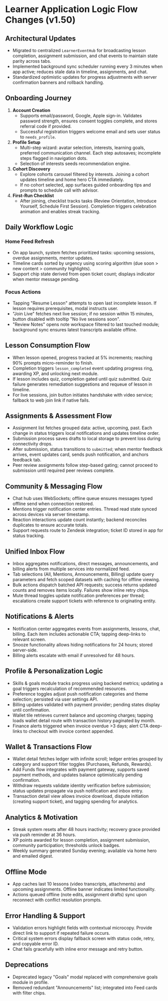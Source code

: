 # Learner Application Logic Flow Changes (v1.50)

## Architectural Updates
- Migrated to centralized `LearnerEventHub` for broadcasting lesson completion, assignment submission, and chat events to maintain state parity across tabs.
- Implemented background sync scheduler running every 3 minutes when app active; reduces stale data in timeline, assignments, and chat.
- Standardized optimistic updates for progress adjustments with server confirmation banners and rollback handling.

## Onboarding Journey
1. **Account Creation**
   - Supports email/password, Google, Apple sign-in. Validates password strength, ensures consent toggles complete, and stores referral code if provided.
   - Successful registration triggers welcome email and sets user status to `needs_profile`.
2. **Profile Setup**
   - Multi-step wizard: avatar selection, interests, learning goals, preferred communication channel. Each step autosaves; incomplete steps flagged in navigation dots.
   - Selection of interests seeds recommendation engine.
3. **Cohort Discovery**
   - Explore cohorts carousel filtered by interests. Joining a cohort updates timeline and home hero CTA immediately.
   - If no cohort selected, app surfaces guided onboarding tips and prompts to schedule call with advisor.
4. **First-Run Checklist**
   - After joining, checklist tracks tasks (Review Orientation, Introduce Yourself, Schedule First Session). Completion triggers celebration animation and enables streak tracking.

## Daily Workflow Logic
### Home Feed Refresh
- On app launch, system fetches prioritized tasks: upcoming sessions, overdue assignments, mentor updates.
- Timeline cards sorted by urgency using scoring algorithm (due soon > new content > community highlights).
- Support chip state derived from open ticket count; displays indicator when mentor message pending.

### Focus Actions
- Tapping "Resume Lesson" attempts to open last incomplete lesson. If lesson requires prerequisites, modal instructs user.
- "Join Live" fetches next live session; if no session within 15 minutes, button disabled with tooltip "No live sessions soon".
- "Review Notes" opens note workspace filtered to last touched module; background sync ensures latest transcripts available offline.

## Lesson Consumption Flow
- When lesson opened, progress tracked at 5% increments; reaching 90% prompts micro-reminder to finish.
- Completion triggers `lesson_completed` event updating progress ring, awarding XP, and unlocking next module.
- If lesson includes quiz, completion gated until quiz submitted. Quiz failure generates remediation suggestions and requeue of lesson in timeline.
- For live sessions, join button initiates handshake with video service; fallback to web join link if native fails.

## Assignments & Assessment Flow
- Assignment list fetches grouped data: active, upcoming, past. Each change in status triggers local notifications and updates timeline order.
- Submission process saves drafts to local storage to prevent loss during connectivity drops.
- After submission, status transitions to `submitted`; when mentor feedback arrives, event updates card, sends push notification, and anchors feedback tab.
- Peer review assignments follow step-based gating; cannot proceed to submission until required peer reviews complete.

## Community & Messaging Flow
- Chat hub uses WebSockets; offline queue ensures messages typed offline send when connection restored.
- Mentions trigger notification center entries. Thread read state synced across devices via server timestamp.
- Reaction interactions update count instantly; backend reconciles duplicates to ensure accurate totals.
- Support requests route to Zendesk integration; ticket ID stored in app for status tracking.

## Unified Inbox Flow
- Inbox aggregates notifications, direct messages, announcements, and billing alerts from multiple services into normalized feed.
- Tab selections (All, Mentions, Announcements, Billing) update query parameters and fetch scoped datasets with caching for offline viewing.
- Bulk actions dispatch batched API requests; success returns updated counts and removes items locally. Failures show inline retry chips.
- Mute thread toggles update notification preferences per thread; escalations create support tickets with reference to originating entity.

## Notifications & Alerts
- Notification center aggregates events from assignments, lessons, chat, billing. Each item includes actionable CTA; tapping deep-links to relevant screen.
- Snooze functionality allows hiding notifications for 24 hours; stored server-side.
- Billing alerts escalate with email if unresolved for 48 hours.

## Profile & Personalization Logic
- Skills & goals module tracks progress using backend metrics; updating a goal triggers recalculation of recommended resources.
- Preference toggles adjust push notification categories and theme selection; persisted via user settings API.
- Billing updates validated with payment provider; pending states display until confirmation.
- Wallet tile retrieves current balance and upcoming charges; tapping loads wallet detail route with transaction history paginated by month.
- Finance alerts triggered when invoice overdue >3 days; alert CTA deep-links to checkout with invoice context appended.

## Wallet & Transactions Flow
- Wallet detail fetches ledger with infinite scroll; ledger entries grouped by category and support filter toggles (Purchases, Refunds, Rewards).
- Add Funds flow integrates with payment gateway, supports saved payment methods, and updates balance optimistically pending confirmation.
- Withdraw requests validate identity verification before submission; status updates propagate via push notification and inbox entry.
- Transaction detail view allows invoice download, dispute initiation (creating support ticket), and tagging spending for analytics.

## Analytics & Motivation
- Streak system resets after 48 hours inactivity; recovery grace provided via push reminder at 36 hours.
- XP points awarded for lesson completion, assignment submission, community participation; thresholds unlock badges.
- Weekly summary generated Sunday evening; available via home hero and emailed digest.

## Offline Mode
- App caches last 10 lessons (video transcripts, attachments) and upcoming assignments. Offline banner indicates limited functionality.
- Actions queued offline (note edits, assignment drafts) sync upon reconnect with conflict resolution prompts.

## Error Handling & Support
- Validation errors highlight fields with contextual microcopy. Provide direct link to support if repeated failure occurs.
- Critical system errors display fallback screen with status code, retry, and copyable error ID.
- Chat fails gracefully with inline error message and retry button.

## Deprecations
- Deprecated legacy "Goals" modal replaced with comprehensive goals module in profile.
- Removed redundant "Announcements" list; integrated into Feed cards with filter chips.
